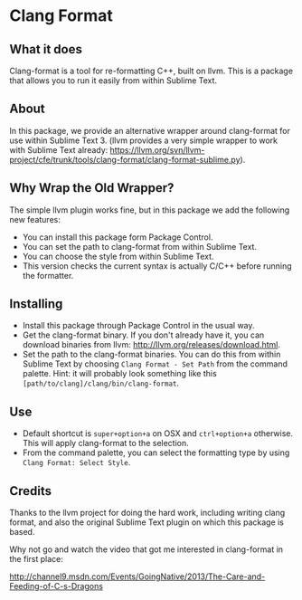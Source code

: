 Clang Format
============

What it does
------------
Clang-format is a tool for re-formatting C++, built on llvm. This is a
package that allows you to run it easily from within Sublime Text.

About
-----
In this package, we provide an alternative wrapper around clang-format
for use within Sublime Text 3. (llvm provides a very simple wrapper
to work with Sublime Text already:
https://llvm.org/svn/llvm-project/cfe/trunk/tools/clang-format/clang-format-sublime.py).

Why Wrap the Old Wrapper?
----------------------------
The simple llvm plugin works fine, but in this package we add the following new
features:

- You can install this package form Package Control.
- You can set the path to clang-format from within Sublime Text.
- You can choose the style from within Sublime Text.
- This version checks the current syntax is actually C/C++ before running
  the formatter.

Installing
----------
- Install this package through Package Control in the usual way.
- Get the clang-format binary. If you don't already have it, you can download
  binaries from llvm: http://llvm.org/releases/download.html.
- Set the path to the clang-format binaries. You can do this from within Sublime
  Text by choosing `Clang Format - Set Path` from the command palette.  Hint: it
  will probably look something like this `[path/to/clang]/clang/bin/clang-format`.

Use
---
- Default shortcut is `super+option+a` on OSX and `ctrl+option+a` otherwise.
  This will apply clang-format to the selection.
- From the command palette, you can select the formatting type by using
  `Clang Format: Select Style`.

Credits
-------
Thanks to the llvm project for doing the hard work, including writing clang
format, and also the original Sublime Text plugin on which this package is
based.

Why not go and watch the video that got me interested in clang-format in the 
first place:

http://channel9.msdn.com/Events/GoingNative/2013/The-Care-and-Feeding-of-C-s-Dragons
